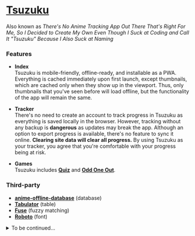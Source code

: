 # [**Tsuzuku**](https://kuzutsu.github.io/tsuzuku/)
Also known as *There's No Anime Tracking App Out There That's Right For Me, So I Decided to Create My Own Even Though I Suck at Coding and Call It "Tsuzuku" Because I Also Suck at Naming*


### Features
* **Index**<br>Tsuzuku is mobile-friendly, offline-ready, and installable as a PWA. Everything is cached immediately upon first launch, except thumbnails, which are cached only when they show up in the viewport. Thus, only thumbnails that you've seen before will load offline, but the functionality of the app will remain the same.

* **Tracker**<br>There's no need to create an account to track progress in Tsuzuku as everything is saved locally in the browser. However, tracking without any backup is **dangerous** as updates may break the app. Although an option to export progress is available, there's no feature to sync it online. **Clearing site data will clear all progress.** By using Tsuzuku as your tracker, you agree that you're comfortable with your progress being at risk.

* **Games**<br>Tsuzuku includes [**Quiz**](https://kuzutsu.github.io/tsuzuku/games/quiz/) and [**Odd One Out**](https://kuzutsu.github.io/tsuzuku/games/odd-one-out/).


### Third-party
* [**anime-offline-database**](https://github.com/manami-project/anime-offline-database) (database)
* [**Tabulator**](https://github.com/olifolkerd/tabulator) (table)
* [**Fuse**](https://github.com/krisk/fuse) (fuzzy matching)
* [**Roboto**](https://github.com/googlefonts/roboto) (font)


<details>
<summary>To be continued...</summary>

## Features
### Search qualifiers
| Qualifier | Example |
| --- | --- |
| `alt:false` | [**life alt:false**](https://kuzutsu.github.io/tsuzuku/?query=life%2520alt%253Afalse%2520) matches canonical titles with "life" (matches *ReLIFE* but **not** *Nichijou*)<br><br>[**world alt:false**](https://kuzutsu.github.io/tsuzuku/?query=world%2520alt%253Afalse%2520) matches canonical titles with "world" (matches *Accel World* but **not** *Re:Zero kara Hajimeru Isekai Seikatsu*)
| `case:true` | [**IS case:true**](https://kuzutsu.github.io/tsuzuku/?query=IS%2520case%253Atrue%2520) matches titles with "IS" (matches *IS: Infinite Stratos* but **not** *Isekai Shokudou*)
| `is:dead` | [**is:dead**](https://kuzutsu.github.io/tsuzuku/?query=is%253Adead%2520) matches saved titles removed from the database
| `is:mismatched` | [**is:mismatched**](https://kuzutsu.github.io/tsuzuku/?query=is%253Amismatched%2520) matches completed titles with progress different from number of episodes
| `is:new` | [**is:new**](https://kuzutsu.github.io/tsuzuku/?query=is%253Anew%2520) matches new database entries since last online
| `is:ongoing` | [**is:ongoing**](https://kuzutsu.github.io/tsuzuku/?query=is%253Aongoing%2520) matches ongoing titles
| `is:selected` | [**is:selected**](https://kuzutsu.github.io/tsuzuku/?query=is%253Aselected%2520) matches selected titles
| <code>random:<i>NUMBER</i></code> | [**random:5**](https://kuzutsu.github.io/tsuzuku/?query=random%253A5%2520) randomly selects five titles<br><br>[**magical random:10**](https://kuzutsu.github.io/tsuzuku/?query=magical%2520random%253A10%2520) randomly selects 10 titles with "magical"
| `regex:true` | [**senpai$ regex:true**](https://kuzutsu.github.io/tsuzuku/?query=senpai%2524%2520regex%253Atrue%2520) matches titles ending with "senpai" (matches *Tejina-senpai* and *Seishun Buta Yarou wa Bunny Girl Senpai no Yume wo Minai*)<br><br>[**senpai$ regex:true alt:false**](https://kuzutsu.github.io/tsuzuku/?query=senpai%2524%2520regex%253Atrue%2520alt%253Afalse%2520) matches canonical titles ending with "senpai" (matches *Tejina-senpai* but **not** *Seishun Buta Yarou wa Bunny Girl Senpai no Yume wo Minai*)

#### OR-type
Separate with `|`, no spaces
* `season:` (`winter`, `spring`, `summer`, `fall`, `tba`)
* `status:` (`all`, `none`, `completed`, `dropped`, `paused`, `planning`, `rewatching`, `skipping`, `watching`)
* `type:` (`tv`, `movie`, `ova`, `ona`, `special`, `tba`)

Examples:
* From summer season ([`season:summer`](https://kuzutsu.github.io/tsuzuku/?query=season%253Asummer))
* Paused or dropped ([`status:paused|dropped`](https://kuzutsu.github.io/tsuzuku/?query=status%253Apaused%257Cdropped))
* Movies, OVAs, or ONAs ([`type:movie|ova|ona`](https://kuzutsu.github.io/tsuzuku/?query=type%253Amovie%257Cova%257Cona))

#### AND-type
Separate with `&`, no spaces, can use `<`, `<=`, `>`, or `>=` for numerals
* `episodes:`
* `progress:` (can use absolute or relative values)
* `rewatched:`
* `tag:` (replace spaces with `_`, start with `-` to exclude, [tags supported](https://kuzutsu.github.io/tsuzuku/tags/))
* `year:` (can use `tba`)

Examples:
* Has 13 episodes ([`episodes:13`](https://kuzutsu.github.io/tsuzuku/?query=episodes%253A13))
* Has progress higher than 4 but lower than 70% ([`progress:>4&<70%`](https://kuzutsu.github.io/tsuzuku/?query=progress%253A%253E4%2526%253C70%2525))
* Rewatched 6 times ([`rewatched:6`](https://kuzutsu.github.io/tsuzuku/?query=rewatched%253A6))
* Based on a manga and comedy ([`tag:based_on_a_manga&comedy`](https://kuzutsu.github.io/tsuzuku/?query=tag%253Abased_on_a_manga%2526comedy))
* Based on a light novel but not isekai ([`tag:based_on_a_light_novel&-isekai`](https://kuzutsu.github.io/tsuzuku/?query=tag%253Abased_on_a_light_novel%2526-isekai))
* Before 2019 ([`year:<2019`](https://kuzutsu.github.io/tsuzuku/?query=year%253A%253C2019))


### Batch change status
* Click on thumbnail to select
* To select range, hold `Shift` on desktop or hold down thumbnail on mobile


### Export
* File is in MyAnimeList XML format
* Skipped titles will have a Dropped status with 0 progress


### Import
* Supports files in MyAnimeList XML format
* Only `series_animedb_id`, `my_status`, `my_watched_episodes`, `my_times_watched`, and `my_rewatching` will be imported
* `update_on_import` will be ignored
* Saved data will be overwritten
 </details>